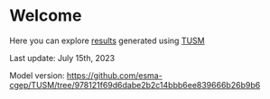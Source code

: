 # Welcome

Here you can explore [results](/results) generated using [TUSM](https://github.com/esma-cgep/tusm)

Last update: July 15th, 2023

Model version: https://github.com/esma-cgep/TUSM/tree/978121f69d6dabe2b2c14bbb6ee839666b26b9b6